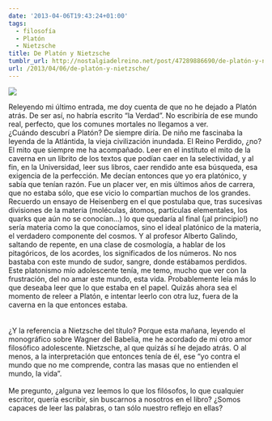 ```yaml
---
date: '2013-04-06T19:43:24+01:00'
tags:
  - filosofía
  - Platón
  - Nietzsche
title: De Platón y Nietzsche
tumblr_url: http://nostalgiadelreino.net/post/47289886690/de-platón-y-nietzsche
url: /2013/04/06/de-platón-y-nietzsche/
---
```


<p><img src="http://66.media.tumblr.com/2c9f8ca501b4267ab04c3661e38f3239/tumblr_inline_mkuh6cy7nw1qz4rgp.jpg"/></p>

<p></p>
<p>Releyendo mi último entrada, me doy cuenta de que no he dejado a Platón atrás. De ser así, no habría escrito “la Verdad”. No escribiría de ese mundo real, perfecto, que los comunes mortales no llegamos a ver.<br/>¿Cuándo descubrí a Platón? De siempre diría. De niño me fascinaba la leyenda de la Atlántida, la vieja civilización inundada. El Reino Perdido, ¿no? El mito que siempre me ha acompañado. Leer en el instituto el mito de la caverna en un librito de los textos que podían caer en la selectividad, y al fin, en la Universidad, leer sus libros, caer rendido ante esa búsqueda, esa exigencia de la perfección. Me decían entonces que yo era platónico, y sabía que tenían razón. Fue un placer ver, en mis últimos años de carrera, que no estaba sólo, que ese vicio lo compartían muchos de los grandes. Recuerdo un ensayo de Heisenberg en el que postulaba que, tras sucesivas divisiones de la materia (moléculas, átomos, partículas elementales, los quarks que aún no se conocían…) lo que quedaría al final (¡al principio!) no sería materia como la que conocíamos, sino el ideal platónico de la materia, el verdadero componente del cosmos. Y al profesor Alberto Galindo, saltando de repente, en una clase de cosmología, a hablar de los pitagóricos, de los acordes, los significados de los números. No nos bastaba con este mundo de sudor, sangre, donde estábamos perdidos. <br/>Este platonismo mío adolescente tenía, me temo, mucho que ver con la frustración, del no amar este mundo, esta vida. Probablemente leía más lo que deseaba leer que lo que estaba en el papel. Quizás ahora sea el momento de releer a Platón, e intentar leerlo con otra luz, fuera de la caverna en la que entonces estaba.<br/><br/><br/>¿Y la referencia a Nietzsche del título? Porque esta mañana, leyendo el monográfico sobre Wagner del Babelia, me he acordado de mi otro amor filosófico adolescente. Nietzsche, al que quizás sí he dejado atrás. O al menos, a la interpretación que entonces tenía de él, ese “yo contra el mundo que no me comprende, contra las masas que no entienden el mundo, la vida”. <br/><br/>Me pregunto, ¿alguna vez leemos lo que los filósofos, lo que cualquier escritor, quería escribir, sin buscarnos a nosotros en el libro? ¿Somos capaces de leer las palabras, o tan sólo nuestro reflejo en ellas?</p>